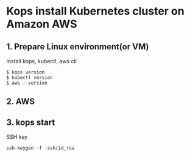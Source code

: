 # Kops install Kubernetes cluster on Amazon AWS
## 1. Prepare Linux environment(or VM)

Install kops, kubectl, aws cli

```
$ kops version
$ kubectl version
$ aws --version
```

## 2. AWS

## 3. kops start

SSH key

```
ssh-keygen -f .ssh/id_rsa
```

